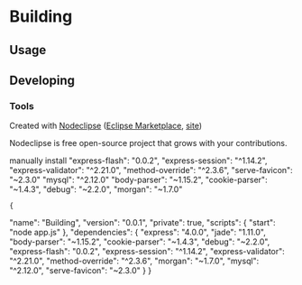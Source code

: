 

# Building



## Usage



## Developing



### Tools

Created with [Nodeclipse](https://github.com/Nodeclipse/nodeclipse-1)
 ([Eclipse Marketplace](http://marketplace.eclipse.org/content/nodeclipse), [site](http://www.nodeclipse.org))   

Nodeclipse is free open-source project that grows with your contributions.

manually install
	"express-flash": "0.0.2",
    "express-session": "^1.14.2",
    "express-validator": "^2.21.0",
    "method-override": "^2.3.6",
    "serve-favicon": "~2.3.0"
    "mysql": "^2.12.0"
    "body-parser": "~1.15.2",
    "cookie-parser": "~1.4.3",
    "debug": "~2.2.0",
    "morgan": "~1.7.0"
    
    
    
    
    {
  "name": "Building",
  "version": "0.0.1",
  "private": true,
  "scripts": {
    "start": "node app.js"
  },
  "dependencies": {
    "express": "4.0.0",
    "jade": "1.11.0",
    "body-parser": "~1.15.2",
    "cookie-parser": "~1.4.3",
    "debug": "~2.2.0",
    "express-flash": "0.0.2",
    "express-session": "^1.14.2",
    "express-validator": "^2.21.0",
    "method-override": "^2.3.6",
    "morgan": "~1.7.0",
    "mysql": "^2.12.0",
    "serve-favicon": "~2.3.0"
  }
}
    